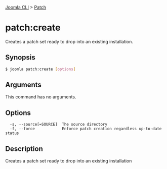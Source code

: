 [Joomla CLI](../index.md) > [Patch](index.md)
# patch:create

Creates a patch set ready to drop into an existing installation.

## Synopsis
```bash
$ joomla patch:create [options]
```

## Arguments
This command has no arguments.

## Options
```
  -s, --source[=SOURCE]  The source directory
  -f, --force            Enforce patch creation regardless up-to-date status
```

## Description

Creates a patch set ready to drop into an existing installation

